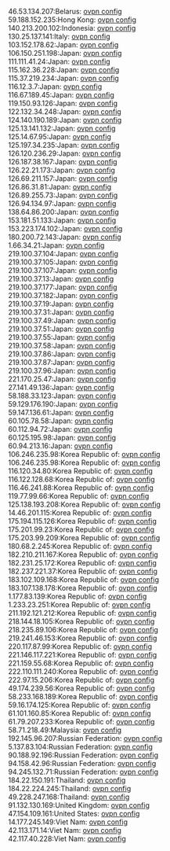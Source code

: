 46.53.134.207:Belarus: [ovpn config](vpn/46_53_134_207.ovpn)  
59.188.152.235:Hong Kong: [ovpn config](vpn/59_188_152_235.ovpn)  
140.213.200.102:Indonesia: [ovpn config](vpn/140_213_200_102.ovpn)  
130.25.137.141:Italy: [ovpn config](vpn/130_25_137_141.ovpn)  
103.152.178.62:Japan: [ovpn config](vpn/103_152_178_62.ovpn)  
106.150.251.198:Japan: [ovpn config](vpn/106_150_251_198.ovpn)  
111.111.41.24:Japan: [ovpn config](vpn/111_111_41_24.ovpn)  
115.162.36.228:Japan: [ovpn config](vpn/115_162_36_228.ovpn)  
115.37.219.234:Japan: [ovpn config](vpn/115_37_219_234.ovpn)  
116.12.3.7:Japan: [ovpn config](vpn/116_12_3_7.ovpn)  
116.67.189.45:Japan: [ovpn config](vpn/116_67_189_45.ovpn)  
119.150.93.126:Japan: [ovpn config](vpn/119_150_93_126.ovpn)  
122.132.34.248:Japan: [ovpn config](vpn/122_132_34_248.ovpn)  
124.140.190.189:Japan: [ovpn config](vpn/124_140_190_189.ovpn)  
125.13.141.132:Japan: [ovpn config](vpn/125_13_141_132.ovpn)  
125.14.67.95:Japan: [ovpn config](vpn/125_14_67_95.ovpn)  
125.197.34.235:Japan: [ovpn config](vpn/125_197_34_235.ovpn)  
126.120.236.29:Japan: [ovpn config](vpn/126_120_236_29.ovpn)  
126.187.38.167:Japan: [ovpn config](vpn/126_187_38_167.ovpn)  
126.22.21.173:Japan: [ovpn config](vpn/126_22_21_173.ovpn)  
126.69.211.157:Japan: [ovpn config](vpn/126_69_211_157.ovpn)  
126.86.31.81:Japan: [ovpn config](vpn/126_86_31_81.ovpn)  
126.89.255.73:Japan: [ovpn config](vpn/126_89_255_73.ovpn)  
126.94.134.97:Japan: [ovpn config](vpn/126_94_134_97.ovpn)  
138.64.86.200:Japan: [ovpn config](vpn/138_64_86_200.ovpn)  
153.181.51.133:Japan: [ovpn config](vpn/153_181_51_133.ovpn)  
153.223.174.102:Japan: [ovpn config](vpn/153_223_174_102.ovpn)  
180.200.72.143:Japan: [ovpn config](vpn/180_200_72_143.ovpn)  
1.66.34.21:Japan: [ovpn config](vpn/1_66_34_21.ovpn)  
219.100.37.104:Japan: [ovpn config](vpn/219_100_37_104.ovpn)  
219.100.37.105:Japan: [ovpn config](vpn/219_100_37_105.ovpn)  
219.100.37.107:Japan: [ovpn config](vpn/219_100_37_107.ovpn)  
219.100.37.13:Japan: [ovpn config](vpn/219_100_37_13.ovpn)  
219.100.37.177:Japan: [ovpn config](vpn/219_100_37_177.ovpn)  
219.100.37.182:Japan: [ovpn config](vpn/219_100_37_182.ovpn)  
219.100.37.19:Japan: [ovpn config](vpn/219_100_37_19.ovpn)  
219.100.37.31:Japan: [ovpn config](vpn/219_100_37_31.ovpn)  
219.100.37.49:Japan: [ovpn config](vpn/219_100_37_49.ovpn)  
219.100.37.51:Japan: [ovpn config](vpn/219_100_37_51.ovpn)  
219.100.37.55:Japan: [ovpn config](vpn/219_100_37_55.ovpn)  
219.100.37.58:Japan: [ovpn config](vpn/219_100_37_58.ovpn)  
219.100.37.86:Japan: [ovpn config](vpn/219_100_37_86.ovpn)  
219.100.37.87:Japan: [ovpn config](vpn/219_100_37_87.ovpn)  
219.100.37.96:Japan: [ovpn config](vpn/219_100_37_96.ovpn)  
221.170.25.47:Japan: [ovpn config](vpn/221_170_25_47.ovpn)  
27.141.49.136:Japan: [ovpn config](vpn/27_141_49_136.ovpn)  
58.188.33.123:Japan: [ovpn config](vpn/58_188_33_123.ovpn)  
59.129.176.190:Japan: [ovpn config](vpn/59_129_176_190.ovpn)  
59.147.136.61:Japan: [ovpn config](vpn/59_147_136_61.ovpn)  
60.105.78.58:Japan: [ovpn config](vpn/60_105_78_58.ovpn)  
60.112.94.72:Japan: [ovpn config](vpn/60_112_94_72.ovpn)  
60.125.195.98:Japan: [ovpn config](vpn/60_125_195_98.ovpn)  
60.94.213.16:Japan: [ovpn config](vpn/60_94_213_16.ovpn)  
106.246.235.98:Korea Republic of: [ovpn config](vpn/106_246_235_98.ovpn)  
106.246.235.98:Korea Republic of: [ovpn config](vpn/106_246_235_98.ovpn)  
116.120.34.80:Korea Republic of: [ovpn config](vpn/116_120_34_80.ovpn)  
116.122.128.68:Korea Republic of: [ovpn config](vpn/116_122_128_68.ovpn)  
116.46.241.88:Korea Republic of: [ovpn config](vpn/116_46_241_88.ovpn)  
119.77.99.66:Korea Republic of: [ovpn config](vpn/119_77_99_66.ovpn)  
125.138.193.208:Korea Republic of: [ovpn config](vpn/125_138_193_208.ovpn)  
14.46.201.115:Korea Republic of: [ovpn config](vpn/14_46_201_115.ovpn)  
175.194.115.126:Korea Republic of: [ovpn config](vpn/175_194_115_126.ovpn)  
175.201.99.23:Korea Republic of: [ovpn config](vpn/175_201_99_23.ovpn)  
175.203.99.209:Korea Republic of: [ovpn config](vpn/175_203_99_209.ovpn)  
180.68.2.245:Korea Republic of: [ovpn config](vpn/180_68_2_245.ovpn)  
182.210.211.167:Korea Republic of: [ovpn config](vpn/182_210_211_167.ovpn)  
182.231.25.172:Korea Republic of: [ovpn config](vpn/182_231_25_172.ovpn)  
182.237.221.37:Korea Republic of: [ovpn config](vpn/182_237_221_37.ovpn)  
183.102.109.168:Korea Republic of: [ovpn config](vpn/183_102_109_168.ovpn)  
183.107.138.178:Korea Republic of: [ovpn config](vpn/183_107_138_178.ovpn)  
1.177.83.139:Korea Republic of: [ovpn config](vpn/1_177_83_139.ovpn)  
1.233.23.251:Korea Republic of: [ovpn config](vpn/1_233_23_251.ovpn)  
211.192.121.212:Korea Republic of: [ovpn config](vpn/211_192_121_212.ovpn)  
218.144.18.105:Korea Republic of: [ovpn config](vpn/218_144_18_105.ovpn)  
218.235.89.106:Korea Republic of: [ovpn config](vpn/218_235_89_106.ovpn)  
219.241.46.153:Korea Republic of: [ovpn config](vpn/219_241_46_153.ovpn)  
220.117.87.99:Korea Republic of: [ovpn config](vpn/220_117_87_99.ovpn)  
221.146.117.221:Korea Republic of: [ovpn config](vpn/221_146_117_221.ovpn)  
221.159.55.68:Korea Republic of: [ovpn config](vpn/221_159_55_68.ovpn)  
222.110.111.240:Korea Republic of: [ovpn config](vpn/222_110_111_240.ovpn)  
222.97.15.206:Korea Republic of: [ovpn config](vpn/222_97_15_206.ovpn)  
49.174.239.56:Korea Republic of: [ovpn config](vpn/49_174_239_56.ovpn)  
58.233.168.189:Korea Republic of: [ovpn config](vpn/58_233_168_189.ovpn)  
59.16.174.125:Korea Republic of: [ovpn config](vpn/59_16_174_125.ovpn)  
61.101.160.85:Korea Republic of: [ovpn config](vpn/61_101_160_85.ovpn)  
61.79.207.233:Korea Republic of: [ovpn config](vpn/61_79_207_233.ovpn)  
58.71.218.49:Malaysia: [ovpn config](vpn/58_71_218_49.ovpn)  
192.145.96.207:Russian Federation: [ovpn config](vpn/192_145_96_207.ovpn)  
5.137.83.104:Russian Federation: [ovpn config](vpn/5_137_83_104.ovpn)  
90.188.92.196:Russian Federation: [ovpn config](vpn/90_188_92_196.ovpn)  
94.158.42.96:Russian Federation: [ovpn config](vpn/94_158_42_96.ovpn)  
94.245.132.71:Russian Federation: [ovpn config](vpn/94_245_132_71.ovpn)  
184.22.150.191:Thailand: [ovpn config](vpn/184_22_150_191.ovpn)  
184.22.224.245:Thailand: [ovpn config](vpn/184_22_224_245.ovpn)  
49.228.247.168:Thailand: [ovpn config](vpn/49_228_247_168.ovpn)  
91.132.130.169:United Kingdom: [ovpn config](vpn/91_132_130_169.ovpn)  
47.154.109.161:United States: [ovpn config](vpn/47_154_109_161.ovpn)  
14.177.245.149:Viet Nam: [ovpn config](vpn/14_177_245_149.ovpn)  
42.113.171.14:Viet Nam: [ovpn config](vpn/42_113_171_14.ovpn)  
42.117.40.228:Viet Nam: [ovpn config](vpn/42_117_40_228.ovpn)  
